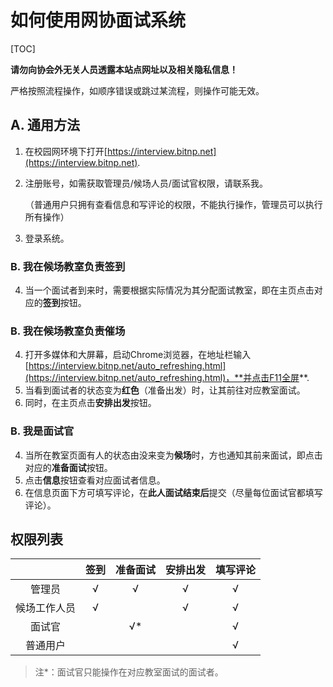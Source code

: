# 如何使用网协面试系统

[TOC]

**请勿向协会外无关人员透露本站点网址以及相关隐私信息！**

严格按照流程操作，如顺序错误或跳过某流程，则操作可能无效。

## A. 通用方法

1. 在校园网环境下打开[https://interview.bitnp.net](https://interview.bitnp.net).

2. 注册账号，如需获取管理员/候场人员/面试官权限，请联系我。

   （普通用户只拥有查看信息和写评论的权限，不能执行操作，管理员可以执行所有操作）

3. 登录系统。

### B. 我在候场教室负责签到

4. 当一个面试者到来时，需要根据实际情况为其分配面试教室，即在主页点击对应的**签到**按钮。

### B. 我在候场教室负责催场

4. 打开多媒体和大屏幕，启动Chrome浏览器，在地址栏输入[https://interview.bitnp.net/auto_refreshing.html](https://interview.bitnp.net/auto_refreshing.html)，**并点击F11全屏**.
5. 当看到面试者的状态变为**红色**（准备出发）时，让其前往对应教室面试。
6. 同时，在主页点击**安排出发**按钮。

### B. 我是面试官

4. 当所在教室页面有人的状态由没来变为**候场**时，方也通知其前来面试，即点击对应的**准备面试**按钮。
5. 点击**信息**按钮查看对应面试者信息。
6. 在信息页面下方可填写评论，在**此人面试结束后**提交（尽量每位面试官都填写评论）。

## 权限列表

|              | 签到 | 准备面试 | 安排出发 | 填写评论 |
| :----------: | :--: | :------: | :------: | :------: |
|    管理员    |  √   |    √     |    √     |    √     |
| 候场工作人员 |  √   |          |    √     |    √     |
|    面试官    |      |   √\*    |          |    √     |
|   普通用户   |      |          |          |    √     |

> 注\*：面试官只能操作在对应教室面试的面试者。
